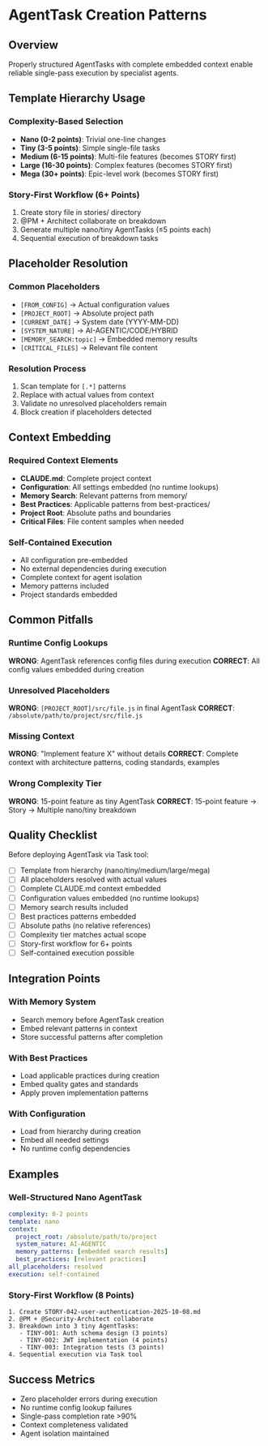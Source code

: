 # AgentTask Creation Patterns

## Overview
Properly structured AgentTasks with complete embedded context enable reliable single-pass execution by specialist agents.

## Template Hierarchy Usage

### Complexity-Based Selection
- **Nano (0-2 points)**: Trivial one-line changes
- **Tiny (3-5 points)**: Simple single-file tasks
- **Medium (6-15 points)**: Multi-file features (becomes STORY first)
- **Large (16-30 points)**: Complex features (becomes STORY first)
- **Mega (30+ points)**: Epic-level work (becomes STORY first)

### Story-First Workflow (6+ Points)
1. Create story file in stories/ directory
2. @PM + Architect collaborate on breakdown
3. Generate multiple nano/tiny AgentTasks (≤5 points each)
4. Sequential execution of breakdown tasks

## Placeholder Resolution

### Common Placeholders
- `[FROM_CONFIG]` → Actual configuration values
- `[PROJECT_ROOT]` → Absolute project path
- `[CURRENT_DATE]` → System date (YYYY-MM-DD)
- `[SYSTEM_NATURE]` → AI-AGENTIC/CODE/HYBRID
- `[MEMORY_SEARCH:topic]` → Embedded memory results
- `[CRITICAL_FILES]` → Relevant file content

### Resolution Process
1. Scan template for `[.*]` patterns
2. Replace with actual values from context
3. Validate no unresolved placeholders remain
4. Block creation if placeholders detected

## Context Embedding

### Required Context Elements
- **CLAUDE.md**: Complete project context
- **Configuration**: All settings embedded (no runtime lookups)
- **Memory Search**: Relevant patterns from memory/
- **Best Practices**: Applicable patterns from best-practices/
- **Project Root**: Absolute paths and boundaries
- **Critical Files**: File content samples when needed

### Self-Contained Execution
- All configuration pre-embedded
- No external dependencies during execution
- Complete context for agent isolation
- Memory patterns included
- Project standards embedded

## Common Pitfalls

### Runtime Config Lookups
**WRONG**: AgentTask references config files during execution
**CORRECT**: All config values embedded during creation

### Unresolved Placeholders
**WRONG**: `[PROJECT_ROOT]/src/file.js` in final AgentTask
**CORRECT**: `/absolute/path/to/project/src/file.js`

### Missing Context
**WRONG**: "Implement feature X" without details
**CORRECT**: Complete context with architecture patterns, coding standards, examples

### Wrong Complexity Tier
**WRONG**: 15-point feature as tiny AgentTask
**CORRECT**: 15-point feature → Story → Multiple nano/tiny breakdown

## Quality Checklist

Before deploying AgentTask via Task tool:

- ☐ Template from hierarchy (nano/tiny/medium/large/mega)
- ☐ All placeholders resolved with actual values
- ☐ Complete CLAUDE.md context embedded
- ☐ Configuration values embedded (no runtime lookups)
- ☐ Memory search results included
- ☐ Best practices patterns embedded
- ☐ Absolute paths (no relative references)
- ☐ Complexity tier matches actual scope
- ☐ Story-first workflow for 6+ points
- ☐ Self-contained execution possible

## Integration Points

### With Memory System
- Search memory before AgentTask creation
- Embed relevant patterns in context
- Store successful patterns after completion

### With Best Practices
- Load applicable practices during creation
- Embed quality gates and standards
- Apply proven implementation patterns

### With Configuration
- Load from hierarchy during creation
- Embed all needed settings
- No runtime config dependencies

## Examples

### Well-Structured Nano AgentTask
```yaml
complexity: 0-2 points
template: nano
context:
  project_root: /absolute/path/to/project
  system_nature: AI-AGENTIC
  memory_patterns: [embedded search results]
  best_practices: [relevant practices]
all_placeholders: resolved
execution: self-contained
```

### Story-First Workflow (8 Points)
```
1. Create STORY-042-user-authentication-2025-10-08.md
2. @PM + @Security-Architect collaborate
3. Breakdown into 3 tiny AgentTasks:
   - TINY-001: Auth schema design (3 points)
   - TINY-002: JWT implementation (4 points)
   - TINY-003: Integration tests (3 points)
4. Sequential execution via Task tool
```

## Success Metrics

- Zero placeholder errors during execution
- No runtime config lookup failures
- Single-pass completion rate >90%
- Context completeness validated
- Agent isolation maintained
